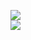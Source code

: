 [![](https://img.shields.io/badge/Made%20With-Github%20Spray-lightgrey.svg?style=for-the-badge&logo=github)](https://github.com/Annihil/github-spray#7491)  
[![](https://i.imgur.com/2DrTn0Z.gif)](https://github.com/Annihil/github-spray)